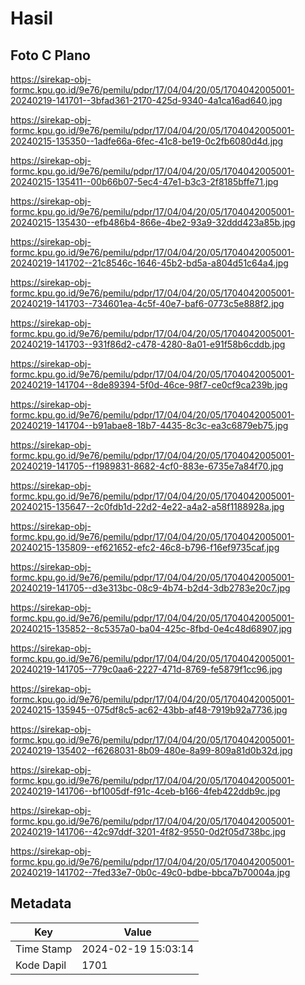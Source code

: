 # Hasil

## Foto C Plano

https://sirekap-obj-formc.kpu.go.id/9e76/pemilu/pdpr/17/04/04/20/05/1704042005001-20240219-141701--3bfad361-2170-425d-9340-4a1ca16ad640.jpg

https://sirekap-obj-formc.kpu.go.id/9e76/pemilu/pdpr/17/04/04/20/05/1704042005001-20240215-135350--1adfe66a-6fec-41c8-be19-0c2fb6080d4d.jpg

https://sirekap-obj-formc.kpu.go.id/9e76/pemilu/pdpr/17/04/04/20/05/1704042005001-20240215-135411--00b66b07-5ec4-47e1-b3c3-2f8185bffe71.jpg

https://sirekap-obj-formc.kpu.go.id/9e76/pemilu/pdpr/17/04/04/20/05/1704042005001-20240215-135430--efb486b4-866e-4be2-93a9-32ddd423a85b.jpg

https://sirekap-obj-formc.kpu.go.id/9e76/pemilu/pdpr/17/04/04/20/05/1704042005001-20240219-141702--21c8546c-1646-45b2-bd5a-a804d51c64a4.jpg

https://sirekap-obj-formc.kpu.go.id/9e76/pemilu/pdpr/17/04/04/20/05/1704042005001-20240219-141703--734601ea-4c5f-40e7-baf6-0773c5e888f2.jpg

https://sirekap-obj-formc.kpu.go.id/9e76/pemilu/pdpr/17/04/04/20/05/1704042005001-20240219-141703--931f86d2-c478-4280-8a01-e91f58b6cddb.jpg

https://sirekap-obj-formc.kpu.go.id/9e76/pemilu/pdpr/17/04/04/20/05/1704042005001-20240219-141704--8de89394-5f0d-46ce-98f7-ce0cf9ca239b.jpg

https://sirekap-obj-formc.kpu.go.id/9e76/pemilu/pdpr/17/04/04/20/05/1704042005001-20240219-141704--b91abae8-18b7-4435-8c3c-ea3c6879eb75.jpg

https://sirekap-obj-formc.kpu.go.id/9e76/pemilu/pdpr/17/04/04/20/05/1704042005001-20240219-141705--f1989831-8682-4cf0-883e-6735e7a84f70.jpg

https://sirekap-obj-formc.kpu.go.id/9e76/pemilu/pdpr/17/04/04/20/05/1704042005001-20240215-135647--2c0fdb1d-22d2-4e22-a4a2-a58f1188928a.jpg

https://sirekap-obj-formc.kpu.go.id/9e76/pemilu/pdpr/17/04/04/20/05/1704042005001-20240215-135809--ef621652-efc2-46c8-b796-f16ef9735caf.jpg

https://sirekap-obj-formc.kpu.go.id/9e76/pemilu/pdpr/17/04/04/20/05/1704042005001-20240219-141705--d3e313bc-08c9-4b74-b2d4-3db2783e20c7.jpg

https://sirekap-obj-formc.kpu.go.id/9e76/pemilu/pdpr/17/04/04/20/05/1704042005001-20240215-135852--8c5357a0-ba04-425c-8fbd-0e4c48d68907.jpg

https://sirekap-obj-formc.kpu.go.id/9e76/pemilu/pdpr/17/04/04/20/05/1704042005001-20240219-141705--779c0aa6-2227-471d-8769-fe5879f1cc96.jpg

https://sirekap-obj-formc.kpu.go.id/9e76/pemilu/pdpr/17/04/04/20/05/1704042005001-20240215-135945--075df8c5-ac62-43bb-af48-7919b92a7736.jpg

https://sirekap-obj-formc.kpu.go.id/9e76/pemilu/pdpr/17/04/04/20/05/1704042005001-20240219-135402--f6268031-8b09-480e-8a99-809a81d0b32d.jpg

https://sirekap-obj-formc.kpu.go.id/9e76/pemilu/pdpr/17/04/04/20/05/1704042005001-20240219-141706--bf1005df-f91c-4ceb-b166-4feb422ddb9c.jpg

https://sirekap-obj-formc.kpu.go.id/9e76/pemilu/pdpr/17/04/04/20/05/1704042005001-20240219-141706--42c97ddf-3201-4f82-9550-0d2f05d738bc.jpg

https://sirekap-obj-formc.kpu.go.id/9e76/pemilu/pdpr/17/04/04/20/05/1704042005001-20240219-141702--7fed33e7-0b0c-49c0-bdbe-bbca7b70004a.jpg


## Metadata

| Key        | Value               |
| ---------- | ------------------- |
| Time Stamp | 2024-02-19 15:03:14 |
| Kode Dapil | 1701                |



